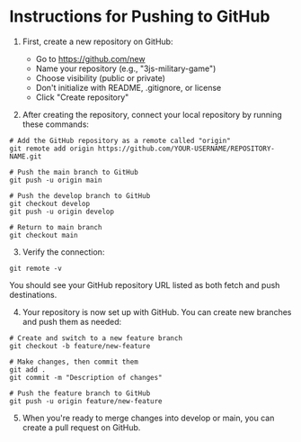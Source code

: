 # Instructions for Pushing to GitHub

1. First, create a new repository on GitHub:
   - Go to https://github.com/new
   - Name your repository (e.g., "3js-military-game")
   - Choose visibility (public or private)
   - Don't initialize with README, .gitignore, or license
   - Click "Create repository"

2. After creating the repository, connect your local repository by running these commands:

```
# Add the GitHub repository as a remote called "origin"
git remote add origin https://github.com/YOUR-USERNAME/REPOSITORY-NAME.git

# Push the main branch to GitHub
git push -u origin main

# Push the develop branch to GitHub
git checkout develop
git push -u origin develop

# Return to main branch
git checkout main
```

3. Verify the connection:
```
git remote -v
```

You should see your GitHub repository URL listed as both fetch and push destinations.

4. Your repository is now set up with GitHub. You can create new branches and push them as needed:
```
# Create and switch to a new feature branch
git checkout -b feature/new-feature

# Make changes, then commit them
git add .
git commit -m "Description of changes"

# Push the feature branch to GitHub
git push -u origin feature/new-feature
```

5. When you're ready to merge changes into develop or main, you can create a pull request on GitHub. 